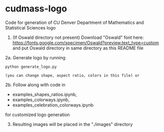 # cudmass-logo
Code for generation of CU Denver Department of Mathematics and Statistical Sciences logo

1. (If Oswald directory not present) Download "Oswald" font here:
https://fonts.google.com/specimen/Oswald?preview.text_type=custom
and put Oswald directory in same directory as this README file

2a. Generate logo by running 

    python generate_logo.py

    (you can change shape, aspect ratio, colors in this file) or

2b. Follow along with code in

   - examples_shapes_ratios.ipynb,
   - examples_colorways.ipynb,
   - examples_celebration_colorways.ipynb

   for customized logo generation

3. Resulting images will be placed in the "./images" directory
